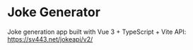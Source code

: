 # Joke Generator

Joke generation app built with Vue 3 + TypeScript + Vite
API: https://sv443.net/jokeapi/v2/
